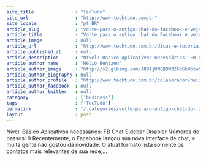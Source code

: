 ```yaml
---
site_title               : "TecTudo"
site_url                 : "http://www.techtudo.com.br"
site_locale              : "pt_BR"
article_slug             : "volte-para-o-antigo-chat-do-facebook-e-veja-todos-os-contatos-online"
article_title            : "Volte para o antigo chat do Facebook e veja todos os contatos online"
article_image            : null
article_url              : "http://www.techtudo.com.br/dicas-e-tutoriais/noticia/2011/08/volte-usar-o-chat-antigo-do-facebook-e-veja-os-contatos-online.html"
article_published_at     : null
article_description      : "Nível: Básico Aplicativos necessários: FB Chat Sidebar Disabler Números de passos: 9 Recentemente, o Facebook lançou sua nova interface de chat, e muita gente não gostou da novidade. O atual formato lista somente os contatos mais relevantes de sua rede,..."
article_author_name      : "Hélio Bentzen"
article_author_image     : "http://s2.glbimg.com/J881jUN8BDW326dGkWbzwBQqcVc=/30x30/s2.glbimg.com/rCMVvcYFpxuNho9CMH2Fa5CXgjU=/140x140/s.glbimg.com/po/tt2/f/original/2013/11/12/avatar2.jpg"
article_author_biography : null
article_author_profile   : "http://www.techtudo.com.br/colaborador/helio-bentzen.html"
article_author_facebook  : null
article_author_twitter   : null
category                 : ['business']
tags                     : ['TecTudo']
permalink                : "/:categories/volte-para-o-antigo-chat-do-facebook-e-veja-todos-os-contatos-online/"
layout                   : post
---
```


Nível: Básico Aplicativos necessários: FB Chat Sidebar Disabler Números de passos: 9 Recentemente, o Facebook lançou sua nova interface de chat, e muita gente não gostou da novidade. O atual formato lista somente os contatos mais relevantes de sua rede,...
